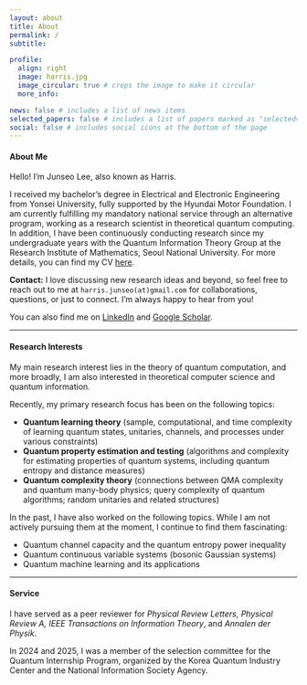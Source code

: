 ```yaml
---
layout: about
title: About
permalink: /
subtitle:

profile:
  align: right
  image: harris.jpg
  image_circular: true # crops the image to make it circular
  more_info:

news: false # includes a list of news items
selected_papers: false # includes a list of papers marked as "selected={true}"
social: false # includes social icons at the bottom of the page
---
```


#### **About Me**
Hello! I’m Junseo Lee, also known as Harris.

I received my bachelor’s degree in Electrical and Electronic Engineering from Yonsei University, fully supported by the Hyundai Motor Foundation. I am currently fulfilling my mandatory national service through an alternative program, working as a research scientist in theoretical quantum computing. In addition, I have been continuously conducting research since my undergraduate years with the Quantum Information Theory Group at the Research Institute of Mathematics, Seoul National University. For more details, you can find my CV [here](/assets/pdf/cv_harris_junseo.pdf).

**Contact:** I love discussing new research ideas and beyond, so feel free to reach out to me at `harris.junseo(at)gmail.com` for collaborations, questions, or just to connect. I’m always happy to hear from you!

You can also find me on [LinkedIn](http://www.linkedin.com/in/harris-quantum) and [Google Scholar](https://scholar.google.co.kr/citations?user=mal5ZI8AAAAJ&hl=ko).

---
#### **Research Interests**
My main research interest lies in the theory of quantum computation, and more broadly, I am also interested in theoretical computer science and quantum information.

Recently, my primary research focus has been on the following topics:
- **Quantum learning theory** (sample, computational, and time complexity of learning quantum states, unitaries, channels, and processes under various constraints)
- **Quantum property estimation and testing** (algorithms and complexity for estimating properties of quantum systems, including quantum entropy and distance measures)
- **Quantum complexity theory** (connections between QMA complexity and quantum many-body physics; query complexity of quantum algorithms; random unitaries and related structures)

In the past, I have also worked on the following topics. While I am not actively pursuing them at the moment, I continue to find them fascinating:
- Quantum channel capacity and the quantum entropy power inequality
- Quantum continuous variable systems (bosonic Gaussian systems)
- Quantum machine learning and its applications

---
#### **Service**
I have served as a peer reviewer for *Physical Review Letters, Physical Review A, IEEE Transactions on Information Theory*, and *Annalen der Physik*.

In 2024 and 2025, I was a member of the selection committee for the Quantum Internship Program, organized by the Korea Quantum Industry Center and the National Information Society Agency.